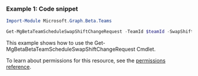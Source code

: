 ### Example 1: Code snippet

```powershellImport-Module Microsoft.Graph.Beta.Teams

Get-MgBetaTeamScheduleSwapShiftChangeRequest -TeamId $teamId -SwapShiftsChangeRequestId $swapShiftsChangeRequestId
```
This example shows how to use the Get-MgBetaBetaTeamScheduleSwapShiftChangeRequest Cmdlet.
To learn about permissions for this resource, see the [permissions reference](/graph/permissions-reference).

